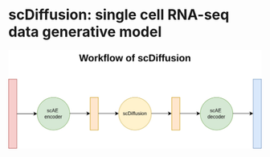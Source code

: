 # scDiffusion: single cell RNA-seq data generative model 

![alt text](https://github.com/gaoshang-strong/scDiffusion/blob/main/scDiffusion.jpg)
